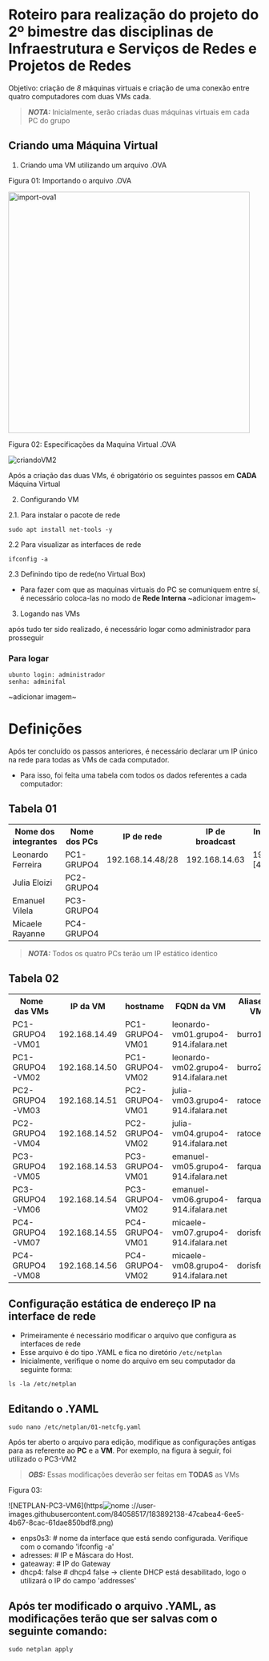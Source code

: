 # Roteiro para realização do projeto do 2º bimestre das disciplinas de Infraestrutura e Serviços de Redes e Projetos de Redes

Objetivo: criação de *8* máquinas virtuais e criação de uma conexão entre quatro computadores com duas VMs cada.

>**_NOTA:_**
Inicialmente, serão criadas duas máquinas virtuais em cada PC do grupo
>




<h2> Criando uma Máquina Virtual </h2>

  1. Criando uma VM utilizando um arquivo .OVA 

  Figura 01: Importando o arquivo .OVA
  
  <img width="482" alt="import-ova1" src="https://user-images.githubusercontent.com/84058517/183082785-16a33090-0acb-49f7-966b-da90f937ab38.png">
  
  <br>
  
  Figura 02: Especificações da Maquina Virtual .OVA

  
  ![criandoVM2](https://user-images.githubusercontent.com/84058517/183087854-27897109-880d-49dd-a3de-c2efda3be598.png)


  Após a criação das duas VMs, é obrigatório os seguintes passos em <b>CADA</b> Máquina Virtual
  
  2. Configurando VM
  
  2.1. Para instalar o pacote de rede
  ```
  sudo apt install net-tools -y
  ```
  
  2.2 Para visualizar as interfaces de rede
  ```
  ifconfig -a
  ```
  
  2.3 Definindo tipo de rede(no Virtual Box)
  
  * Para fazer com que as maquinas virtuais do PC se comuniquem entre sí, é necessário coloca-las no modo de <b>Rede Interna</b>
    ~adicionar imagem~

 3. Logando nas VMs

  após tudo ter sido realizado, é necessário logar como administrador para prosseguir
  
  ### Para logar 
  
  ```
  ubunto login: administrador
  senha: adminifal
  ```
  ~adicionar imagem~
  
  <h1>Definições</h1>
  Após ter concluído os passos anteriores, é necessário declarar um IP único na rede para todas as VMs de cada computador.
  
  * Para isso, foi feita uma tabela com todos os dados referentes a cada computador:
  
 
 <h2>Tabela 01</h2>
 
 <table>
  <tr>
    <th>Nome dos integrantes</th>
    <th>Nome dos PCs</th>
    <th>IP de rede</th>
    <th>IP de broadcast</th>
    <th>Intervalo de IPs</th>
  </tr>
  <tr>
    <td>Leonardo Ferreira</td>
    <td>PC1-GRUPO4</td>
    <td>192.168.14.48/28</td>
    <td>192.168.14.63</td>
    <td>192.168.14.[48-63]/28</td>
  </tr>
  <tr>
    <td>Julia Eloizi</td>
    <td>PC2-GRUPO4</td>
    <td></td>
    <td></td>
    <td></td>
  </tr>
  <tr>
    <td>Emanuel Vilela</td>
    <td>PC3-GRUPO4</td>
    <td></td>
    <td></td>
    <td></td>
  </tr>
  <tr>
    <td>Micaele Rayanne</td>
    <td>PC4-GRUPO4</td>
    <td></td>
    <td></td>
    <td></td>
  </tr>
</table>

>**_NOTA:_**
Todos os quatro PCs terão um IP estático identico
>

 <h2>Tabela 02</h2>


  <table>
    <tr>
      <th>Nome das VMs</th>
      <th>IP da VM</th>
      <th>hostname</th>
      <th>FQDN da VM</th>
      <th>Aliase da VM</th>
    </tr>
    <tr>
      <td>PC1-GRUPO4-VM01</td>
      <td>192.168.14.49</td>
      <td>PC1-GRUPO4-VM01</td>
      <td>leonardo-vm01.grupo4-914.ifalara.net</td>
      <td>burro1</td>
    </tr>
    <tr>
      <td>PC1-GRUPO4-VM02</td>
      <td>192.168.14.50</td>
      <td>PC1-GRUPO4-VM02</td>
      <td>leonardo-vm02.grupo4-914.ifalara.net</td>
      <td>burro2</td>
    </tr>
    <tr>
      <td>PC2-GRUPO4-VM03</td>
      <td>192.168.14.51</td>
      <td>PC2-GRUPO4-VM01</td>
      <td>julia-vm03.grupo4-914.ifalara.net</td>
      <td>ratocego1</td>
    </tr>
    <tr>
      <td>PC2-GRUPO4-VM04</td>
      <td>192.168.14.52</td>
      <td>PC2-GRUPO4-VM02</td>
      <td>julia-vm04.grupo4-914.ifalara.net</td>
      <td>ratocego2</td>
    </tr>
    <tr>
      <td>PC3-GRUPO4-VM05</td>
      <td>192.168.14.53</td>
      <td>PC3-GRUPO4-VM01</td>
      <td>emanuel-vm05.grupo4-914.ifalara.net</td>
      <td>farquaad1</td>
    </tr>
    <tr>
      <td>PC3-GRUPO4-VM06</td>
      <td>192.168.14.54</td>
      <td>PC3-GRUPO4-VM02</td>
      <td>emanuel-vm06.grupo4-914.ifalara.net</td>
      <td>farquaad2</td>
    </tr>
    <tr>
      <td>PC4-GRUPO4-VM07</td>
      <td>192.168.14.55</td>
      <td>PC4-GRUPO4-VM01</td>
      <td>micaele-vm07.grupo4-914.ifalara.net</td>
      <td>dorisfeia1</td>
    </tr>
    <tr>
      <td>PC4-GRUPO4-VM08</td>
      <td>192.168.14.56</td>
      <td>PC4-GRUPO4-VM02</td>
      <td>micaele-vm08.grupo4-914.ifalara.net</td>
      <td>dorisfeia2</td>
    </tr>
  </table>
  
  <h2>Configuração estática de endereço IP na interface de rede</h2>
  
  * Primeiramente é necessário modificar o arquivo que configura as interfaces de rede
  * Esse arquivo é do tipo .YAML e fica no diretório ``/etc/netplan``
  * Inicialmente, verifique o nome do arquivo em seu computador da seguinte forma:

  ```
  ls -la /etc/netplan
  ```
  
  ## Editando o .YAML
  
  ```
  sudo nano /etc/netplan/01-netcfg.yaml 
  ```
  
  Após ter aberto o arquivo para edição, modifique as configurações antigas para as referente ao <b>PC</b> e a <b>VM</b>. Por exemplo, na figura à seguir, foi utilizado o PC3-VM2
  
  >**_OBS:_**
  Essas modificações deverão ser feitas em <b>TODAS</b> as VMs
  >
  
  Figura 03:
  
 ![NETPLAN-PC3-VM6](https![nome](https://user-images.githubusercontent.com/84058517/183898344-f1469f0b-8649-4569-ac9a-2dd66358a72d.png)
://user-images.githubusercontent.com/84058517/183892138-47cabea4-6ee5-4b67-8cac-61dae850bdf8.png)

  * enps0s3: # nome da interface que está sendo configurada. Verifique com o comando 'ifconfig -a'
  * adresses: # IP e Máscara do Host.
  * gateaway: # IP do Gateway
  * dhcp4: false # dhcp4 false -> cliente DHCP está desabilitado, logo o utilizará o IP do campo 'addresses'    

## Após ter modificado o arquivo .YAML, as modificações terão que ser salvas com o seguinte comando: 

```
sudo netplan apply
```

##
